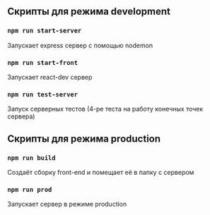 ## Скрипты для режима development

### `npm run start-server`

Запускает express сервер с помощью nodemon

### `npm run start-front`

Запускает react-dev сервер

### `npm run test-server`

Запуск серверных тестов (4-ре теста на работу конечных точек сервера)

## Скрипты для режима production

### `npm run build`

Создаёт сборку front-end и помещает её в папку с сервером

### `npm run prod`

Запускает сервер в режиме production 
